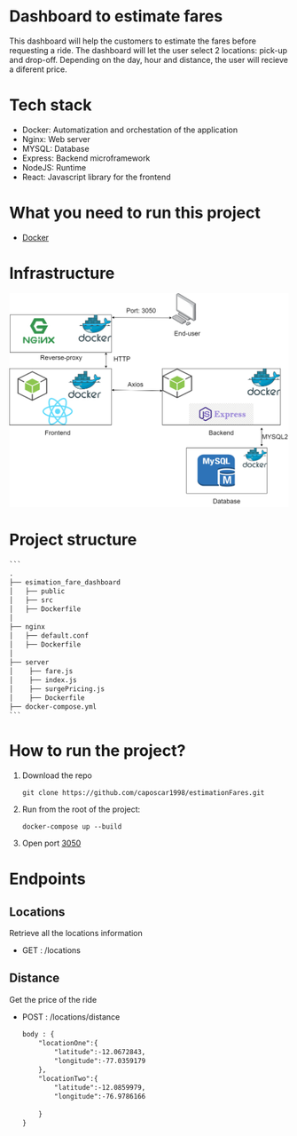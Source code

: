 # Dashboard to estimate fares

This dashboard will help the customers to estimate the fares before requesting
a ride. The dashboard will let the user select 2 locations: pick-up and drop-off.
Depending on the day, hour and distance, the user will recieve a diferent price.

# Tech stack

- Docker: Automatization and orchestation of the application
- Nginx: Web server
- MYSQL: Database
- Express: Backend microframework
- NodeJS: Runtime
- React: Javascript library for the frontend

# What you need to run this project

- [Docker](https://docs.docker.com/get-docker/)

# Infrastructure

![Infrastructure](./infra.png)

# Project structure

    ```
    .
    ├── esimation_fare_dashboard
    │   ├── public
    │   ├── src
    │   ├── Dockerfile
    │
    ├── nginx
    │   ├── default.conf
    │   ├── Dockerfile
    │
    ├── server
    │    ├── fare.js
    │    ├── index.js
    │    ├── surgePricing.js
    │    ├── Dockerfile
    ├── docker-compose.yml
    ```

# How to run the project?

1. Download the repo

   ```
   git clone https://github.com/caposcar1998/estimationFares.git
   ```

2. Run from the root of the project:

   ```
   docker-compose up --build
   ```

3. Open port [3050](http://localhost:3050)

# Endpoints

## Locations

Retrieve all the locations information

- GET : /locations

## Distance

Get the price of the ride

- POST : /locations/distance

  ```
  body : {
      "locationOne":{
          "latitude":-12.0672843,
          "longitude":-77.0359179
      },
      "locationTwo":{
          "latitude":-12.0859979,
          "longitude":-76.9786166

      }
  }
  ```
